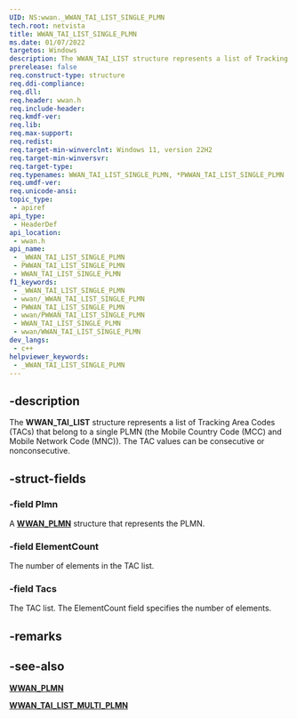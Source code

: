 ```yaml
---
UID: NS:wwan._WWAN_TAI_LIST_SINGLE_PLMN
tech.root: netvista
title: WWAN_TAI_LIST_SINGLE_PLMN
ms.date: 01/07/2022
targetos: Windows
description: The WWAN_TAI_LIST structure represents a list of Tracking Area Codes (TACs) that belong to a single PLMN.
prerelease: false
req.construct-type: structure
req.ddi-compliance: 
req.dll: 
req.header: wwan.h
req.include-header: 
req.kmdf-ver: 
req.lib: 
req.max-support: 
req.redist: 
req.target-min-winverclnt: Windows 11, version 22H2
req.target-min-winversvr: 
req.target-type: 
req.typenames: WWAN_TAI_LIST_SINGLE_PLMN, *PWWAN_TAI_LIST_SINGLE_PLMN
req.umdf-ver: 
req.unicode-ansi: 
topic_type:
 - apiref
api_type:
 - HeaderDef
api_location:
 - wwan.h
api_name:
 - _WWAN_TAI_LIST_SINGLE_PLMN
 - PWWAN_TAI_LIST_SINGLE_PLMN
 - WWAN_TAI_LIST_SINGLE_PLMN
f1_keywords:
 - _WWAN_TAI_LIST_SINGLE_PLMN
 - wwan/_WWAN_TAI_LIST_SINGLE_PLMN
 - PWWAN_TAI_LIST_SINGLE_PLMN
 - wwan/PWWAN_TAI_LIST_SINGLE_PLMN
 - WWAN_TAI_LIST_SINGLE_PLMN
 - wwan/WWAN_TAI_LIST_SINGLE_PLMN
dev_langs:
 - c++
helpviewer_keywords:
 - _WWAN_TAI_LIST_SINGLE_PLMN
---
```


## -description

The **WWAN_TAI_LIST** structure represents a list of Tracking Area Codes (TACs) that belong to a single PLMN (the Mobile Country Code (MCC) and Mobile Network Code (MNC)). The TAC values can be consecutive or nonconsecutive. 

## -struct-fields

### -field Plmn

A [**WWAN_PLMN**](ns-wwan-wwan_plmn.md) structure that represents the PLMN.

### -field ElementCount

The number of elements in the TAC list.

### -field Tacs

The TAC list. The ElementCount field specifies the number of elements.

## -remarks

## -see-also

[**WWAN_PLMN**](ns-wwan-wwan_plmn.md)

[**WWAN_TAI_LIST_MULTI_PLMN**](ns-wwan-wwan_tai_list_multi_plmn.md)